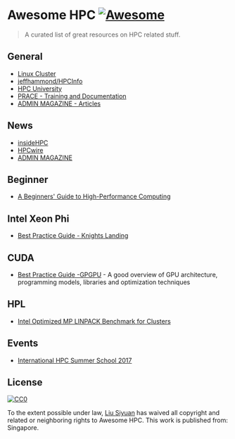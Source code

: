 # Awesome HPC [![Awesome](https://cdn.rawgit.com/sindresorhus/awesome/d7305f38d29fed78fa85652e3a63e154dd8e8829/media/badge.svg)](https://github.com/koallen/awesome-hpc)

> A curated list of great resources on HPC related stuff.

## General

- [Linux Cluster](https://linuxcluster.wordpress.com)
- [jeffhammond/HPCInfo](https://github.com/jeffhammond/HPCInfo)
- [HPC University](http://hpcuniversity.org/)
- [PRACE - Training and Documentation](http://www.prace-ri.eu/training-and-documentation/)
- [ADMIN MAGAZINE - Articles](http://www.admin-magazine.com/HPC/Articles)

## News

- [insideHPC](http://insidehpc.com/)
- [HPCwire](https://www.hpcwire.com/)
- [ADMIN MAGAZINE](http://www.admin-magazine.com/HPC/News)

## Beginner

- [A Beginners' Guide to High-Performance Computing](http://www.shodor.org/petascale/materials/UPModules/beginnersGuideHPC/)

## Intel Xeon Phi

- [Best Practice Guide - Knights Landing](http://www.prace-ri.eu/IMG/pdf/Best-Practice-Guide-Knights-Landing.pdf)

## CUDA

- [Best Practice Guide -GPGPU](http://www.prace-ri.eu/IMG/pdf/Best-Practice-Guide-GPGPU-1.pdf) - A good overview of GPU architecture, programming models, libraries and optimization techniques

## HPL

- [Intel Optimized MP LINPACK Benchmark for Clusters](https://software.intel.com/en-us/node/528619)

## Events

- [International HPC Summer School 2017](https://confluence.xsede.org/display/IH17/International+HPC+Summer+School+2017)

## License

[![CC0](https://licensebuttons.net/p/zero/1.0/88x31.png)](http://creativecommons.org/publicdomain/zero/1.0/)

To the extent possible under law, [Liu Siyuan](https://shawnliu.me) has waived all copyright and related or neighboring rights to Awesome HPC. This work is published from: Singapore.
